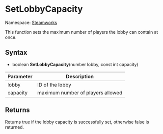# SetLobbyCapacity

Namespace: [Steamworks](Steamworks.md)

This function sets the maximum number of players the lobby can contain at once.

## Syntax

- boolean **SetLobbyCapacity**(number lobby, const int capacity)

| Parameter | Description |
|---|---|
| lobby | ID of the lobby |
| capacity | maximum number of players allowed |

## Returns

Returns true if the lobby capacity is successfully set, otherwise false is returned.
